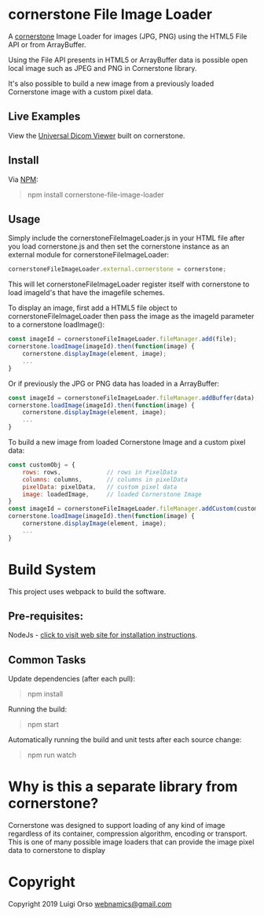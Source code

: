 cornerstone File Image Loader
=============================

A [cornerstone](https://github.com/cornerstonejs/cornerstone) Image Loader for images (JPG, PNG) using the HTML5 File API or from ArrayBuffer.  

Using the File API presents in HTML5 or ArrayBuffer data is possible open local image such as JPEG and PNG in Cornerstone library.

It's also possible to build a new image from a previously loaded Cornerstone image with a custom pixel data.

Live Examples
---------------

View the [Universal Dicom Viewer](https://webnamics.github.io/u-dicom-viewer/) built on cornerstone.

Install
-------

Via [NPM](https://www.npmjs.com/):

> npm install cornerstone-file-image-loader


Usage
-----

Simply include the cornerstoneFileImageLoader.js in your HTML file after you load cornerstone.js and then set the cornerstone instance as an external module for cornerstoneFileImageLoader:

````javascript
cornerstoneFileImageLoader.external.cornerstone = cornerstone;
````

This will let cornerstoneFileImageLoader register itself with cornerstone to load imageId's that have the imagefile schemes. 

To display an image, first add a HTML5 file object to cornerstoneFileImageLoader then pass the image as the imageId parameter to a cornerstone loadImage():

````javascript
const imageId = cornerstoneFileImageLoader.fileManager.add(file);
cornerstone.loadImage(imageId).then(function(image) {
	cornerstone.displayImage(element, image);
	...
}
````

Or if previously the JPG or PNG data has loaded in a ArrayBuffer:

````javascript
const imageId = cornerstoneFileImageLoader.fileManager.addBuffer(data);
cornerstone.loadImage(imageId).then(function(image) {
	cornerstone.displayImage(element, image);
	...
}
````

To build a new image from loaded Cornerstone Image and a custom pixel data:

````javascript
const customObj = {
	rows: rows,				// rows in PixelData
	columns: columns, 		// columns in pixelData
	pixelData: pixelData,	// custom pixel data
	image: loadedImage,		// loaded Cornerstone Image
}
const imageId = cornerstoneFileImageLoader.fileManager.addCustom(customObj);
cornerstone.loadImage(imageId).then(function(image) {
	cornerstone.displayImage(element, image);
	...
}
````

Build System
============

This project uses webpack to build the software.

Pre-requisites:
---------------

NodeJs - [click to visit web site for installation instructions](http://nodejs.org).

Common Tasks
------------

Update dependencies (after each pull):
> npm install

Running the build:
> npm start

Automatically running the build and unit tests after each source change:
> npm run watch

Why is this a separate library from cornerstone?
================================================

Cornerstone was designed to support loading of any kind of image regardless of its container,
compression algorithm, encoding or transport.  This is one of many possible image loaders
that can provide the image pixel data to cornerstone to display

Copyright
=========
Copyright 2019 Luigi Orso [webnamics@gmail.com](mailto:webnamics@gmail.com)

